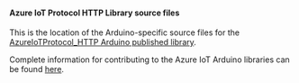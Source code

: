 #### Azure IoT Protocol HTTP Library source files

This is the location of the Arduino-specific source files for the
[AzureIoTProtocol_HTTP Arduino published library](https://github.com/Azure/azure-iot-arduino-protocol-http). 

Complete information for contributing to the Azure IoT Arduino libraries
can be found [here](https://github.com/Azure/azure-iot-pal-arduino).
